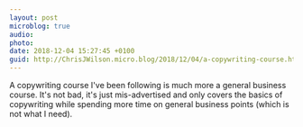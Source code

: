 ```yaml
---
layout: post
microblog: true
audio: 
photo: 
date: 2018-12-04 15:27:45 +0100
guid: http://ChrisJWilson.micro.blog/2018/12/04/a-copywriting-course.html
---
```

A copywriting course I've been following is much more a general business course. It's not bad, it's just mis-advertised and only covers the basics of copywriting while spending more time on general business points (which is not what I need).  
